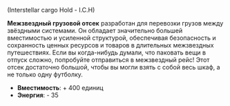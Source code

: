 (Interstellar cargo Hold - I.C.H)

**Межзвездный грузовой отсек** разработан для перевозки грузов между звёздными системами. Он обладает значительно большей вместимостью и усиленной структурой, обеспечивая безопасность и сохранность ценных ресурсов и товаров в длительных межзвездных путешествиях. Если вы когда-нибудь думали, что паковать вещи в отпуск сложно, попробуйте отправиться в межзвездный рейс! Этот отсек достаточно большой, чтобы вы могли взять с собой весь шкаф, а не только одну футболку.

- **Вместимость**: + 400 единиц
- **Энергия**: - 35